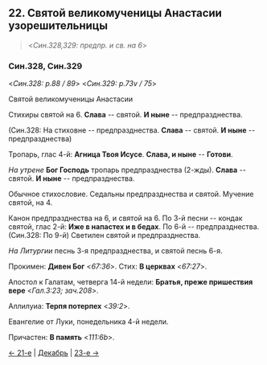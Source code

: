 ## 22. Святой великомученицы Анастасии узорешительницы

> <*Син.328,329: предпр. и св. на 6*>

### Син.328, Син.329

<*Син.328: p.88 / 89*>
<*Син.329: p.73v / 75*>

Святой великомученицы Анастасии

Стихиры святой на 6. 
**Слава** -- святой.
**И ныне** -- предпразднества. 

(Син.328: На стиховне -- предпразднества. **Слава** -- святой. **И ныне** -- предпразднества)

Тропарь, глас 4-й: **Агница Твоя Исусе**. 
**Слава, и ныне** -- **Готови**.

*На утрене* **Бог Господь** тропарь предпразднества (2-жды). 
**Слава** -- святой. 
**И ныне** -- предпразднества.

Обычное стихословие. Седальны предпразднества и святой. 
Мучение святой, на 4.

Канон предпразднества на 6, и святой на 6. 
По 3-й песни -- кондак святой, глас 2-й: **Иже в напастех и в бедах**. 
По 6-й -- предпразднества.
(Син.328: По 9-й) Светилен святой и предпразднества. 

*На Литургии* песнь 3-я предпразднества, и святой песнь 6-я. 

Прокимен: **Дивен Бог** <*67:36*>. 
Стих: **В церквах** <*67:27*>. 

Апостол к Галатам, четверга 14-й недели: **Братья, преже пришествия вере** <*Гал.3:23; зач.208*>.

Аллилуиа: **Терпя потерпех** <*39:2*>. 

Евангелие от Луки, понедельника 4-й недели. 

Причастен: **В память** <*111:6b*>. 

[← 21-е](12_21_SAB.ru.md) | [Декабрь](README.md#22-й) | [23-е →](12_23_SAB.ru.md) 
